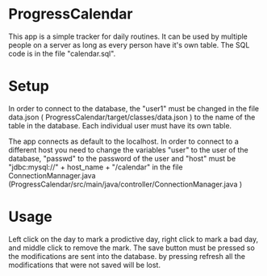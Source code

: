 # ProgressCalendar
This app is a simple tracker for daily routines.
It can be used by multiple people on a server as long as every person have it's own table.
The SQL code is in the file "calendar.sql".

# Setup

In order to connect to the database, the "user1" must be changed in the file data.json ( ProgressCalendar/target/classes/data.json ) to the name of the table in the database. Each individual user must have its own table. 

The app connects as default to the localhost. In order to connect to a different host you need to change the variables "user" to the user of the database, "passwd" to the password of the user and "host" must be "jdbc:mysql://" + host_name + "/calendar" in the file ConnectionMannager.java (ProgressCalendar/src/main/java/controller/ConnectionManager.java )

# Usage

Left click on the day to mark a prodictive day, right click to mark a bad day, and middle click to remove the mark. The save button must be pressed so the modifications are sent into the database. by pressing refresh all the modifications that were not saved will be lost.

